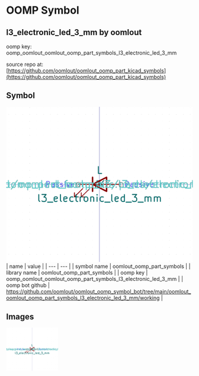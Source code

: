 # OOMP Symbol  
## l3_electronic_led_3_mm  by oomlout  
  
oomp key: oomp_oomlout_oomlout_oomp_part_symbols_l3_electronic_led_3_mm  
  
source repo at: [https://github.com/oomlout/oomlout_oomp_part_kicad_symbols](https://github.com/oomlout/oomlout_oomp_part_kicad_symbols)  
## Symbol  
  
[![working.png](working_600.png)](working.png)  
| name | value | 
| --- | --- | 
| symbol name | oomlout_oomp_part_symbols | 
| library name | oomlout_oomp_part_symbols | 
| oomp key | oomp_oomlout_oomlout_oomp_part_symbols_l3_electronic_led_3_mm | 
| oomp bot github | https://github.com/oomlout/oomlout_oomp_symbol_bot/tree/main/oomlout_oomlout_oomp_part_symbols_l3_electronic_led_3_mm/working | 
## Images  
  
[![working.png](working_140.png)](working.png)  
